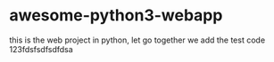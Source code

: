 # awesome-python3-webapp
this is the web project in python, let go together
we add the test code
123fdsfsdfsdfdsa